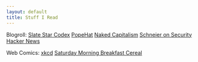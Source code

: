 ```yaml
---
layout: default
title: Stuff I Read
---
```

Blogroll:
[Slate Star Codex](http://slatestarcodex.com/)
[PopeHat](https://www.popehat.com/)
[Naked Capitalism](http://www.nakedcapitalism.com/)
[Schneier on Security](https://www.schneier.com/)
[Hacker News](https://news.ycombinator.com/)

Web Comics:
[xkcd](https://xkcd.com/)
[Saturday Morning Breakfast Cereal](http://smbc-comics.com/)
